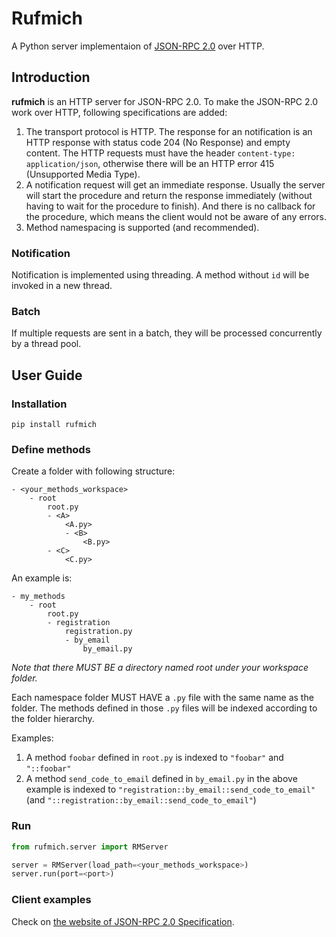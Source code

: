# Rufmich
A Python server implementaion of [JSON-RPC 2.0](https://www.jsonrpc.org/specification) over HTTP.

## Introduction
**rufmich** is an HTTP server for JSON-RPC 2.0. To make the JSON-RPC 2.0 work over HTTP, following specifications are added:

1. The transport protocol is HTTP. The response for an notification is an HTTP response with status code 204 (No Response) and empty content. The HTTP requests must have the header `content-type: application/json`, otherwise there will be an HTTP error 415 (Unsupported Media Type).
2. A notification request will get an immediate response. Usually the server will start the procedure and return the response immediately (without having to wait for the procedure to finish). And there is no callback for the procedure, which means the client would not be aware of any errors.
3. Method namespacing is supported (and recommended).

### Notification
Notification is implemented using threading. A method without `id` will be invoked in a new thread.

### Batch
If multiple requests are sent in a batch, they will be processed concurrently by a thread pool.

## User Guide
### Installation
`pip install rufmich`

### Define methods
Create a folder with following structure:
```
- <your_methods_workspace>
    - root
        root.py
        - <A>
            <A.py>
            - <B>
                <B.py>
        - <C>
            <C.py>
```

An example is:
```
- my_methods
    - root
        root.py
        - registration
            registration.py
            - by_email
                by_email.py
```

*Note that there MUST BE a directory named root under your workspace folder.*

Each namespace folder MUST HAVE a `.py` file with the same name as the folder. The methods defined in those `.py` files will be indexed according to the folder hierarchy.

Examples:
1. A method `foobar` defined in `root.py` is indexed to `"foobar"` and `"::foobar"`
2. A method `send_code_to_email` defined in `by_email.py` in the above example is indexed to `"registration::by_email::send_code_to_email"` (and `"::registration::by_email::send_code_to_email"`)

### Run
```python
from rufmich.server import RMServer

server = RMServer(load_path=<your_methods_workspace>)
server.run(port=<port>)
```

### Client examples
Check on [the website of JSON-RPC 2.0 Specification](https://www.jsonrpc.org/specification#examples).